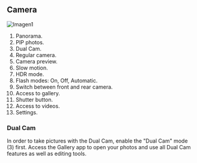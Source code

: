 ## Camera

![Imagen1](http://static.energysistem.com/images/manuals/42436/58d2ad43ae485.jpg)


1. Panorama.
2. PIP photos.
3. Dual Cam.
4. Regular camera.
5. Camera preview.
6. Slow motion.
7. HDR mode.
8. Flash modes: On, Off, Automatic.
9. Switch between front and rear camera.
10. Access to gallery.
11. Shutter button.
12. Access to videos.
13. Settings.

### Dual Cam

In order to take pictures with the Dual Cam, enable the "Dual Cam" mode (3) first. Access the Gallery app to open your photos and use all Dual Cam features as well as editing tools. 
